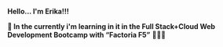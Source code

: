 **Hello... I'm Erika!!!** 

**🌱 In the currently i'm learning in it in the Full Stack+Cloud Web Development Bootcamp with “Factoria F5”** 🧘🏻‍♀️





